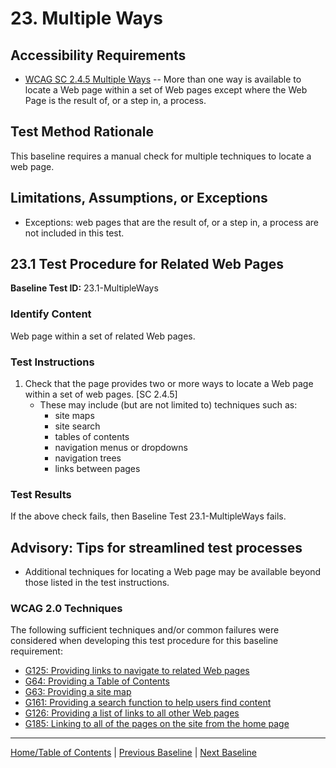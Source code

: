 # 23. Multiple Ways

Accessibility Requirements
--------------------------
-   [WCAG SC 2.4.5 Multiple Ways](http://www.w3.org/TR/UNDERSTANDING-WCAG20/navigation-mechanisms-mult-loc.html) -- More than one way is available to locate a Web page within a set of Web pages except where the Web Page is the result of, or a step in, a process.

Test Method Rationale
---------------------
This baseline requires a manual check for multiple techniques to locate a web page.

Limitations, Assumptions, or Exceptions
---------------------------------------
-   Exceptions: web pages that are the result of, or a step in, a process are not included in this test.

23.1 Test Procedure for Related Web Pages
-----------------------------------------
**Baseline Test ID:** 23.1-MultipleWays
### Identify Content
Web page within a set of related Web pages.

### Test Instructions
1.  Check that the page provides two or more ways to locate a Web page within a set of web pages. [SC 2.4.5]
    - These may include (but are not limited to) techniques such as:
        -   site maps
        -   site search
        -   tables of contents
        -   navigation menus or dropdowns
        -   navigation trees
        -   links between pages

### Test Results
If the above check fails, then Baseline Test 23.1-MultipleWays fails.

Advisory: Tips for streamlined test processes
---------------------------------------------
-   Additional techniques for locating a Web page may be available beyond those listed in the test instructions.

### WCAG 2.0 Techniques
The following sufficient techniques and/or common failures were considered when developing this test procedure for this baseline requirement:
-   [G125: Providing links to navigate to related Web pages](https://www.w3.org/TR/WCAG20-TECHS/G125.html)
-   [G64: Providing a Table of Contents](https://www.w3.org/TR/WCAG20-TECHS/G64.html)
-   [G63: Providing a site map](https://www.w3.org/TR/WCAG20-TECHS/G63.html)
-   [G161: Providing a search function to help users find content](https://www.w3.org/TR/WCAG20-TECHS/G161.html)
-   [G126: Providing a list of links to all other Web pages](https://www.w3.org/TR/WCAG20-TECHS/G126.html)
-   [G185: Linking to all of the pages on the site from the home page](https://www.w3.org/TR/WCAG20-TECHS/G185.html)

----------------------------------------
[Home/Table of Contents](index.md) | [Previous Baseline](22Resize.md) | [Next Baseline](24Parsing.md)

